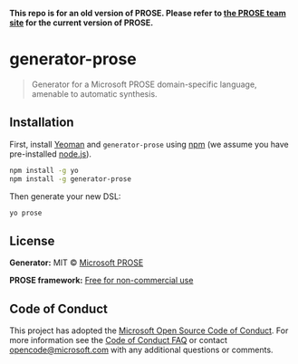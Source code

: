 __This repo is for an old version of PROSE.  Please refer to [the PROSE team site](https://microsoft.github.io/prose) for the current version of PROSE.__

# generator-prose
> Generator for a Microsoft PROSE domain-specific language, amenable to automatic synthesis.

## Installation

First, install [Yeoman](http://yeoman.io) and `generator-prose` using [npm](https://www.npmjs.com/) (we assume you have pre-installed [node.js](https://nodejs.org/)).

```bash
npm install -g yo
npm install -g generator-prose
```

Then generate your new DSL:

```bash
yo prose
```

## License

**Generator:** MIT © [Microsoft PROSE](https://microsoft.github.io/prose)

**PROSE framework:** [Free for non-commercial use](https://prose-playground.cloudapp.net/data/SDKLicense.pdf)

## Code of Conduct

This project has adopted the [Microsoft Open Source Code of
Conduct](https://opensource.microsoft.com/codeofconduct/).
For more information see the [Code of Conduct
FAQ](https://opensource.microsoft.com/codeofconduct/faq/) or
contact [opencode@microsoft.com](mailto:opencode@microsoft.com)
with any additional questions or comments.
